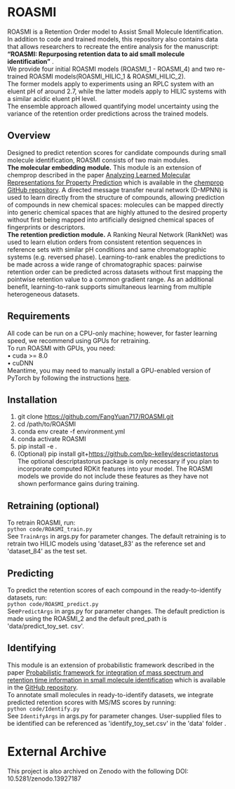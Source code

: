 # ROASMI
ROASMI is a Retention Order model to Assist Small Molecule Identification.   
In addition to code and trained models, this repository also contains data that allows researchers to recreate the entire analysis for the manuscript:  
**“ROASMI: Repurposing retention data to aid small molecule identification”** .  
We provide four initial ROASMI models (ROASMI_1 - ROASMI_4) and two re-trained ROASMI models(ROASMI_HILIC_1 & ROASMI_HILIC_2).   
The former models apply to experiments using an RPLC system with an eluent pH of around 2.7, while the latter models apply to HILIC systems with a similar acidic eluent pH level.  
The ensemble approach allowed quantifying model uncertainty using the variance of the retention order predictions across the trained models.   
## Overview
Designed to predict retention scores for candidate compounds during small molecule identification, ROASMI consists of two main modules.    
**The molecular embedding module.** This module is an extension of chemprop described in the paper [Analyzing Learned Molecular Representations for Property Prediction](https://pubs.acs.org/doi/10.1021/acs.jcim.9b00237) which is available in the [chemprop GitHub repository](https://github.com/chemprop/chemprop). A directed message transfer neural network (D-MPNN) is used to learn directly from the structure of compounds, allowing prediction of compounds in new chemical spaces: molecules can be mapped directly into generic chemical spaces that are highly attuned to the desired property without first being mapped into artificially designed chemical spaces of fingerprints or descriptors.   
**The retention prediction module.** A Ranking Neural Network (RankNet) was used to learn elution orders from consistent retention sequences in reference sets with similar pH conditions and same chromatographic systems (e.g. reversed phase). Learning-to-rank enables the predictions to be made across a wide range of chromatographic spaces: pairwise retention order can be predicted across datasets without first mapping the pointwise retention value to a common gradient range. As an additional benefit, learning-to-rank supports simultaneous learning from multiple heterogeneous datasets.    
## Requirements
All code can be run on a CPU-only machine; however, for faster learning speed, we recommend using GPUs for retraining.    
To run ROASMI with GPUs, you need:   
  •	cuda >= 8.0  
  •	cuDNN  
Meantime, you may need to manually install a GPU-enabled version of PyTorch by following the instructions [here](https://pytorch.org/get-started/locally/).  
## Installation  
  1.	git clone https://github.com/FangYuan717/ROASMI.git
  2.	cd /path/to/ROASMI
  3.	conda env create -f environment.yml
  4.	conda activate ROASMI
  5.	pip install -e .
  6.	(Optional) pip install git+https://github.com/bp-kelley/descriptastorus  
The optional descriptastorus package is only necessary if you plan to incorporate computed RDKit features into your model. The ROASMI models we provide do not include these features as they have not shown performance gains during training.      
## Retraining (optional)
To retrain ROASMI, run:  
  `python code/ROASMI_train.py`  
See `TrainArgs` in args.py for parameter changes. The default retraining is to retrain two HILIC models using 'dataset_83' as the reference set and 'dataset_84' as the test set.  
## Predicting
To predict the retention scores of each compound in the ready-to-identify datasets, run:  
  `python code/ROASMI_predict.py`   
See`PredictArgs` in args.py for parameter changes. The default prediction is made using the ROASMI_2 and the default pred_path is 'data/predict_toy_set. csv'.  
## Identifying
This module is an extension of probabilistic framework described in the paper [Probabilistic framework for integration of mass spectrum and retention time information in small molecule identification](https://academic.oup.com/bioinformatics/article/37/12/1724/6007259?login=true) which is available in the [GitHub repository](https://github.com/aalto-ics-kepaco/msms_rt_score_integration).   
To annotate small molecules in ready-to-identify datasets, we integrate predicted retention scores with MS/MS scores by running:  
  `python code/Identify.py`  
See `IdentifyArgs` in args.py for parameter changes. User-supplied files to be identified can be referenced as 'identify_toy_set.csv' in the 'data' folder .
# External Archive
This project is also archived on Zenodo with the following DOI: 10.5281/zenodo.13927187
